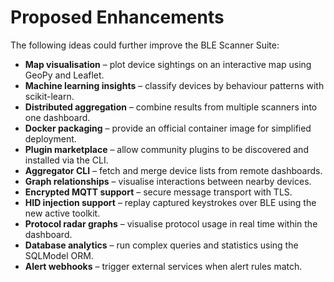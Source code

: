 # Proposed Enhancements

The following ideas could further improve the BLE Scanner Suite:

- **Map visualisation** – plot device sightings on an interactive map using GeoPy and Leaflet.
- **Machine learning insights** – classify devices by behaviour patterns with scikit-learn.
- **Distributed aggregation** – combine results from multiple scanners into one dashboard.
- **Docker packaging** – provide an official container image for simplified deployment.
- **Plugin marketplace** – allow community plugins to be discovered and installed via the CLI.
- **Aggregator CLI** – fetch and merge device lists from remote dashboards.
- **Graph relationships** – visualise interactions between nearby devices.
- **Encrypted MQTT support** – secure message transport with TLS.
- **HID injection support** – replay captured keystrokes over BLE using the new active toolkit.
- **Protocol radar graphs** – visualise protocol usage in real time within the dashboard.
- **Database analytics** – run complex queries and statistics using the SQLModel ORM.
- **Alert webhooks** – trigger external services when alert rules match.
